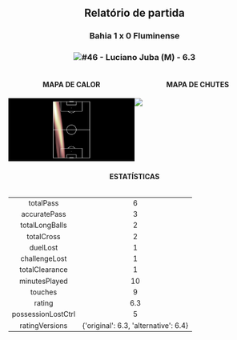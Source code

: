 <h2 style="text-align: center;">Relatório de partida</h3>

<h3 style="text-align: center;">Bahia 1 x 0 Fluminense</h3>

<h3 style="text-align: center;"><img src="https://api.sofascore.com/api/v1/player/1017264/image">#46 - Luciano Juba (M) - 6.3</h3>

<div style="text-align: left; display: grid; grid-template-columns: 1fr 1fr;">
  <div>
    <h4 style="text-align: center;">MAPA DE CALOR</h3>
    <img src=../players/heatmaps/11067343_1017264.png>
</div>
  <div>
    <h4 style="text-align: center;">MAPA DE CHUTES</h3>
    <img src=../players/shotmaps/11067343_1017264.png>
  </div>
</div>

<h4 style="text-align: center;">ESTATÍSTICAS</h3>
<div style="text-align: center; display: grid; grid-template-columns: 1fr;">
  <div>
    <table>
        <tr>
            <td>totalPass
            </td>
            <td>6
            </td>
        </tr><tr>
            <td>accuratePass
            </td>
            <td>3
            </td>
        </tr><tr>
            <td>totalLongBalls
            </td>
            <td>2
            </td>
        </tr><tr>
            <td>totalCross
            </td>
            <td>2
            </td>
        </tr><tr>
            <td>duelLost
            </td>
            <td>1
            </td>
        </tr><tr>
            <td>challengeLost
            </td>
            <td>1
            </td>
        </tr><tr>
            <td>totalClearance
            </td>
            <td>1
            </td>
        </tr><tr>
            <td>minutesPlayed
            </td>
            <td>10
            </td>
        </tr><tr>
            <td>touches
            </td>
            <td>9
            </td>
        </tr><tr>
            <td>rating
            </td>
            <td>6.3
            </td>
        </tr><tr>
            <td>possessionLostCtrl
            </td>
            <td>5
            </td>
        </tr><tr>
            <td>ratingVersions
            </td>
            <td>{'original': 6.3, 'alternative': 6.4}
            </td>
        </tr>
        </table>
</div>